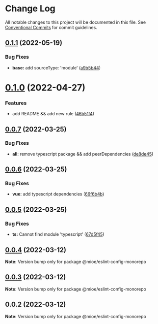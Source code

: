 # Change Log

All notable changes to this project will be documented in this file.
See [Conventional Commits](https://conventionalcommits.org) for commit guidelines.

## [0.1.1](https://github.com/mioe/eslint-config/compare/v0.1.0...v0.1.1) (2022-05-19)


### Bug Fixes

* **base:** add sourceType: 'module' ([a9b5b44](https://github.com/mioe/eslint-config/commit/a9b5b44a606ee3f489575dc0f6af665ff08445f7))





# [0.1.0](https://github.com/mioe/eslint-config/compare/v0.0.7...v0.1.0) (2022-04-27)


### Features

* add README && add new rule ([46b51f4](https://github.com/mioe/eslint-config/commit/46b51f46673fc9b3085027ebeb56bc6cf96239fd))





## [0.0.7](https://github.com/mioe/eslint-config/compare/v0.0.6...v0.0.7) (2022-03-25)


### Bug Fixes

* **all:** remove typescript package && add peerDependencies ([de8de45](https://github.com/mioe/eslint-config/commit/de8de45b1196ebe2a57dfc3e664f2684db4eb0c2))





## [0.0.6](https://github.com/mioe/eslint-config/compare/v0.0.5...v0.0.6) (2022-03-25)


### Bug Fixes

* **vue:** add typescript dependencies ([66f6b4b](https://github.com/mioe/eslint-config/commit/66f6b4b2fe377ff6d273b36de66d2fa63df11bb5))





## [0.0.5](https://github.com/mioe/eslint-config/compare/v0.0.4...v0.0.5) (2022-03-25)


### Bug Fixes

* **ts:** Cannot find module 'typescript' ([67d5f45](https://github.com/mioe/eslint-config/commit/67d5f45a4e205e39e594e25290de471c42d1353d))





## [0.0.4](https://github.com/mioe/eslint-config/compare/v0.0.3...v0.0.4) (2022-03-12)

**Note:** Version bump only for package @mioe/eslint-config-monorepo





## [0.0.3](https://github.com/mioe/eslint-config/compare/v0.0.2...v0.0.3) (2022-03-12)

**Note:** Version bump only for package @mioe/eslint-config-monorepo





## 0.0.2 (2022-03-12)

**Note:** Version bump only for package @mioe/eslint-config-monorepo
